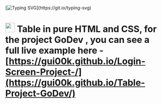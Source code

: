[![Typing SVG](https://readme-typing-svg.herokuapp.com?font=Courier+new&color=%23808080&size=40&width=800&duration=6969&lines=Thanks+for+seeing+my+code!)](https://git.io/typing-svg)
# <img src="https://raw.githubusercontent.com/iampavangandhi/iampavangandhi/master/gifs/Hi.gif" width="30px"> Table in pure HTML and CSS, for the project GoDev , you can see a full live example here - [https://gui00k.github.io/Login-Screen-Project-/](https://gui00k.github.io/Table-Project-GoDev/)
